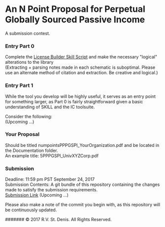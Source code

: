 # An N Point Proposal for Perpetual Globally Sourced Passive Income
A submission contest. 

### Entry Part 0
Complete the [License Builder Skill Script](../Skill/Open/buildLicense.il) and make the necessary "logical" alterations to the library  
(Extracting + parsing notes made in each schematic is suboptimal. Please use an alternate method of citation and extraction. Be creative and logical.)  

### Entry Part 1
While the tool you develop will be highly useful, it serves as an entry point for something larger, as Part 0 is fairly straightforward given a basic understanding of SKILL and the IC toolsuite. 

Consider the following:  
(Upcoming ...)

### Your Proposal
Should be titled numpointsPPPGSPI_YourOrganization.pdf and be located in the Documentation folder.  
An example title: 5PPPGSPI_UnivXYZCorp.pdf  

### Submission
Deadline: 11:59 pm PST September 24, 2017  
Submission Contents: A git bundle of this repository containing the changes made to satisfy the submission requirements.  
[Submission Link]()  (Upcoming ...)

Please also make a note of the commit you begin with, as this repository will be continuously updated.  

#######  © 2017 R.V. St. Denis. All Rights Reserved.
